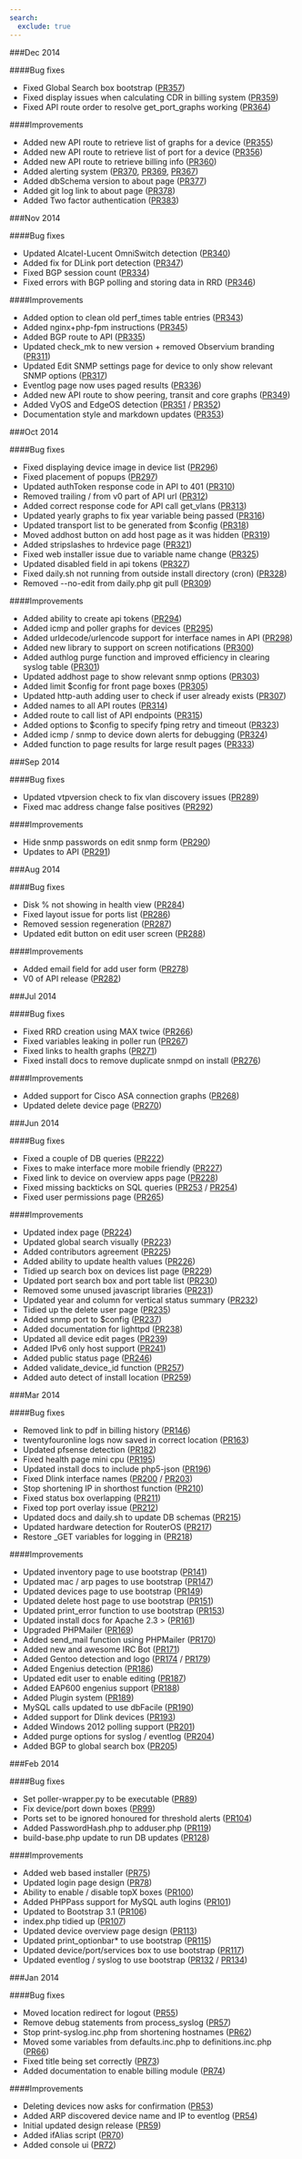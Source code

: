 ```yaml
---
search:
  exclude: true
---
```


###Dec 2014

####Bug fixes
 - Fixed Global Search box bootstrap ([PR357](https://github.com/twentyfouronline/twentyfouronline/pull/357))
 - Fixed display issues when calculating CDR in billing system ([PR359](https://github.com/twentyfouronline/twentyfouronline/pull/359))
 - Fixed API route order to resolve get_port_graphs working ([PR364](https://github.com/twentyfouronline/twentyfouronline/pull/364))

####Improvements
 - Added new API route to retrieve list of graphs for a device ([PR355](https://github.com/twentyfouronline/twentyfouronline/pull/355))
 - Added new API route to retrieve list of port for a device ([PR356](https://github.com/twentyfouronline/twentyfouronline/pull/356))
 - Added new API route to retrieve billing info ([PR360](https://github.com/twentyfouronline/twentyfouronline/pull/360))
 - Added alerting system ([PR370](https://github.com/twentyfouronline/twentyfouronline/pull/370), [PR369](https://github.com/twentyfouronline/twentyfouronline/pull/369), [PR367](https://github.com/twentyfouronline/twentyfouronline/pull/367))
 - Added dbSchema version to about page ([PR377](https://github.com/twentyfouronline/twentyfouronline/pull/377))
 - Added git log link to about page ([PR378](https://github.com/twentyfouronline/twentyfouronline/pull/378))
 - Added Two factor authentication ([PR383](https://github.com/twentyfouronline/twentyfouronline/pull/383))

###Nov 2014

####Bug fixes
 - Updated Alcatel-Lucent OmniSwitch detection ([PR340](https://github.com/twentyfouronline/twentyfouronline/pull/340))
 - Added fix for DLink port detection ([PR347](https://github.com/twentyfouronline/twentyfouronline/pull/347))
 - Fixed BGP session count ([PR334](https://github.com/twentyfouronline/twentyfouronline/pull/334))
 - Fixed errors with BGP polling and storing data in RRD ([PR346](https://github.com/twentyfouronline/twentyfouronline/pull/346))

####Improvements
 - Added option to clean old perf_times table entries ([PR343](https://github.com/twentyfouronline/twentyfouronline/pull/343))
 - Added nginx+php-fpm instructions ([PR345](https://github.com/twentyfouronline/twentyfouronline/pull/345))
 - Added BGP route to API ([PR335](https://github.com/twentyfouronline/twentyfouronline/pull/335))
 - Updated check_mk to new version + removed Observium branding ([PR311](https://github.com/twentyfouronline/twentyfouronline/pull/311))
 - Updated Edit SNMP settings page for device to only show relevant SNMP options ([PR317](https://github.com/twentyfouronline/twentyfouronline/pull/317))
 - Eventlog page now uses paged results ([PR336](https://github.com/twentyfouronline/twentyfouronline/pull/336))
 - Added new API route to show peering, transit and core graphs ([PR349](https://github.com/twentyfouronline/twentyfouronline/pull/349))
 - Added VyOS and EdgeOS detection ([PR351](https://github.com/twentyfouronline/twentyfouronline/pull/351) / [PR352](https://github.com/twentyfouronline/twentyfouronline/pull/352))
 - Documentation style and markdown updates ([PR353](https://github.com/twentyfouronline/twentyfouronline/pull/353))

###Oct 2014

####Bug fixes
 - Fixed displaying device image in device list ([PR296](https://github.com/twentyfouronline/twentyfouronline/pull/296))
 - Fixed placement of popups ([PR297](https://github.com/twentyfouronline/twentyfouronline/pull/297))
 - Updated authToken response code in API to 401 ([PR310](https://github.com/twentyfouronline/twentyfouronline/pull/310))
 - Removed trailing / from v0 part of API url ([PR312](https://github.com/twentyfouronline/twentyfouronline/pull/312))
 - Added correct response code for API call get_vlans ([PR313](https://github.com/twentyfouronline/twentyfouronline/pull/313))
 - Updated yearly graphs to fix year variable being passed ([PR316](https://github.com/twentyfouronline/twentyfouronline/pull/316))
 - Updated transport list to be generated from $config ([PR318](https://github.com/twentyfouronline/twentyfouronline/pull/318))
 - Moved addhost button on add host page as it was hidden ([PR319](https://github.com/twentyfouronline/twentyfouronline/pull/319))
 - Added stripslashes to hrdevice page ([PR321](https://github.com/twentyfouronline/twentyfouronline/pull/321))
 - Fixed web installer issue due to variable name change ([PR325](https://github.com/twentyfouronline/twentyfouronline/pull/325))
 - Updated disabled field in api tokens ([PR327](https://github.com/twentyfouronline/twentyfouronline/pull/327))
 - Fixed daily.sh not running from outside install directory (cron) ([PR328](https://github.com/twentyfouronline/twentyfouronline/pull/328))
 - Removed --no-edit from daily.php git pull ([PR309](https://github.com/twentyfouronline/twentyfouronline/pull/309))

####Improvements
 - Added ability to create api tokens ([PR294](https://github.com/twentyfouronline/twentyfouronline/pull/294))
 - Added icmp and poller graphs for devices ([PR295](https://github.com/twentyfouronline/twentyfouronline/pull/295))
 - Added urldecode/urlencode support for interface names in API ([PR298](https://github.com/twentyfouronline/twentyfouronline/pull/298))
 - Added new library to support on screen notifications ([PR300](https://github.com/twentyfouronline/twentyfouronline/pull/300))
 - Added authlog purge function and improved efficiency in clearing syslog table ([PR301](https://github.com/twentyfouronline/twentyfouronline/pull/301))
 - Updated addhost page to show relevant snmp options ([PR303](https://github.com/twentyfouronline/twentyfouronline/pull/303))
 - Added limit $config for front page boxes ([PR305](https://github.com/twentyfouronline/twentyfouronline/pull/305))
 - Updated http-auth adding user to check if user already exists ([PR307](https://github.com/twentyfouronline/twentyfouronline/pull/307))
 - Added names to all API routes ([PR314](https://github.com/twentyfouronline/twentyfouronline/pull/314))
 - Added route to call list of API endpoints ([PR315](https://github.com/twentyfouronline/twentyfouronline/pull/315))
 - Added options to $config to specify fping retry and timeout ([PR323](https://github.com/twentyfouronline/twentyfouronline/pull/323))
 - Added icmp / snmp to device down alerts for debugging ([PR324](https://github.com/twentyfouronline/twentyfouronline/pull/324))
 - Added function to page results for large result pages ([PR333](https://github.com/twentyfouronline/twentyfouronline/pull/333))

###Sep 2014

####Bug fixes
 - Updated vtpversion check to fix vlan discovery issues ([PR289](https://github.com/twentyfouronline/twentyfouronline/pull/289))
 - Fixed mac address change false positives ([PR292](https://github.com/twentyfouronline/twentyfouronline/pull/292))

####Improvements
 - Hide snmp passwords on edit snmp form ([PR290](https://github.com/twentyfouronline/twentyfouronline/pull/290))
 - Updates to API ([PR291](https://github.com/twentyfouronline/twentyfouronline/pull/291))

###Aug 2014

####Bug fixes
 - Disk % not showing in health view ([PR284](https://github.com/twentyfouronline/twentyfouronline/pull/284))
 - Fixed layout issue for ports list ([PR286](https://github.com/twentyfouronline/twentyfouronline/pull/286))
 - Removed session regeneration ([PR287](https://github.com/twentyfouronline/twentyfouronline/pull/287))
 - Updated edit button on edit user screen ([PR288](https://github.com/twentyfouronline/twentyfouronline/pull/288))

####Improvements
 - Added email field for add user form ([PR278](https://github.com/twentyfouronline/twentyfouronline/pull/278))
 - V0 of API release ([PR282](https://github.com/twentyfouronline/twentyfouronline/pull/282))

###Jul 2014

####Bug fixes
 - Fixed RRD creation using MAX twice ([PR266](https://github.com/twentyfouronline/twentyfouronline/pull/266))
 - Fixed variables leaking in poller run ([PR267](https://github.com/twentyfouronline/twentyfouronline/pull/267))
 - Fixed links to health graphs ([PR271](https://github.com/twentyfouronline/twentyfouronline/pull/271))
 - Fixed install docs to remove duplicate snmpd on install ([PR276](https://github.com/twentyfouronline/twentyfouronline/pull/276))

####Improvements
 - Added support for Cisco ASA connection graphs ([PR268](https://github.com/twentyfouronline/twentyfouronline/pull/268))
 - Updated delete device page ([PR270](https://github.com/twentyfouronline/twentyfouronline/pull/270))

###Jun 2014

####Bug fixes
 - Fixed a couple of DB queries ([PR222](https://github.com/twentyfouronline/twentyfouronline/pull/222))
 - Fixes to make interface more mobile friendly ([PR227](https://github.com/twentyfouronline/twentyfouronline/pull/227))
 - Fixed link to device on overview apps page ([PR228](https://github.com/twentyfouronline/twentyfouronline/pull/228))
 - Fixed missing backticks on SQL queries ([PR253](https://github.com/twentyfouronline/twentyfouronline/pull/253) / [PR254](https://github.com/twentyfouronline/twentyfouronline/pull/254))
 - Fixed user permissions page ([PR265](https://github.com/twentyfouronline/twentyfouronline/pull/265))

####Improvements
 - Updated index page ([PR224](https://github.com/twentyfouronline/twentyfouronline/pull/224))
 - Updated global search visually ([PR223](https://github.com/twentyfouronline/twentyfouronline/pull/223))
 - Added contributors agreement ([PR225](https://github.com/twentyfouronline/twentyfouronline/pull/225))
 - Added ability to update health values ([PR226](https://github.com/twentyfouronline/twentyfouronline/pull/226))
 - Tidied up search box on devices list page ([PR229](https://github.com/twentyfouronline/twentyfouronline/pull/229))
 - Updated port search box and port table list ([PR230](https://github.com/twentyfouronline/twentyfouronline/pull/230))
 - Removed some unused javascript libraries ([PR231](https://github.com/twentyfouronline/twentyfouronline/pull/231))
 - Updated year and column for vertical status summary ([PR232](https://github.com/twentyfouronline/twentyfouronline/pull/232))
 - Tidied up the delete user page ([PR235](https://github.com/twentyfouronline/twentyfouronline/pull/235))
 - Added snmp port to $config ([PR237](https://github.com/twentyfouronline/twentyfouronline/pull/237))
 - Added documentation for lighttpd ([PR238](https://github.com/twentyfouronline/twentyfouronline/pull/238))
 - Updated all device edit pages ([PR239](https://github.com/twentyfouronline/twentyfouronline/pull/239))
 - Added IPv6 only host support ([PR241](https://github.com/twentyfouronline/twentyfouronline/pull/241))
 - Added public status page ([PR246](https://github.com/twentyfouronline/twentyfouronline/pull/246))
 - Added validate_device_id function ([PR257](https://github.com/twentyfouronline/twentyfouronline/pull/257))
 - Added auto detect of install location ([PR259](https://github.com/twentyfouronline/twentyfouronline/pull/259))

###Mar 2014

####Bug fixes
 - Removed link to pdf in billing history ([PR146](https://github.com/twentyfouronline/twentyfouronline/pull/146))
 - twentyfouronline logs now saved in correct location ([PR163](https://github.com/twentyfouronline/twentyfouronline/pull/163))
 - Updated pfsense detection ([PR182](https://github.com/twentyfouronline/twentyfouronline/pull/182))
 - Fixed health page mini cpu ([PR195](https://github.com/twentyfouronline/twentyfouronline/pull/195))
 - Updated install docs to include php5-json ([PR196](https://github.com/twentyfouronline/twentyfouronline/pull/196))
 - Fixed Dlink interface names ([PR200](https://github.com/twentyfouronline/twentyfouronline/pull/200) / [PR203](https://github.com/twentyfouronline/twentyfouronline/pull/203))
 - Stop shortening IP in shorthost function ([PR210](https://github.com/twentyfouronline/twentyfouronline/pull/210))
 - Fixed status box overlapping ([PR211](https://github.com/twentyfouronline/twentyfouronline/pull/211))
 - Fixed top port overlay issue ([PR212](https://github.com/twentyfouronline/twentyfouronline/pull/212))
 - Updated docs and daily.sh to update DB schemas ([PR215](https://github.com/twentyfouronline/twentyfouronline/pull/215))
 - Updated hardware detection for RouterOS ([PR217](https://github.com/twentyfouronline/twentyfouronline/pull/217))
 - Restore _GET variables for logging in ([PR218](https://github.com/twentyfouronline/twentyfouronline/pull/218))

####Improvements
 - Updated inventory page to use bootstrap ([PR141](https://github.com/twentyfouronline/twentyfouronline/pull/141))
 - Updated mac / arp pages to use bootstrap ([PR147](https://github.com/twentyfouronline/twentyfouronline/pull/147))
 - Updated devices page to use bootstrap ([PR149](https://github.com/twentyfouronline/twentyfouronline/pull/149))
 - Updated delete host page to use bootstrap ([PR151](https://github.com/twentyfouronline/twentyfouronline/pull/151))
 - Updated print_error function to use bootstrap ([PR153](https://github.com/twentyfouronline/twentyfouronline/pull/153))
 - Updated install docs for Apache 2.3 > ([PR161](https://github.com/twentyfouronline/twentyfouronline/pull/161))
 - Upgraded PHPMailer ([PR169](https://github.com/twentyfouronline/twentyfouronline/pull/169))
 - Added send_mail function using PHPMailer ([PR170](https://github.com/twentyfouronline/twentyfouronline/pull/170))
 - Added new and awesome IRC Bot ([PR171](https://github.com/twentyfouronline/twentyfouronline/pull/171))
 - Added Gentoo detection and logo ([PR174](https://github.com/twentyfouronline/twentyfouronline/pull/174) / [PR179](https://github.com/twentyfouronline/twentyfouronline/pull/179))
 - Added Engenius detection ([PR186](https://github.com/twentyfouronline/twentyfouronline/pull/186))
 - Updated edit user to enable editing ([PR187](https://github.com/twentyfouronline/twentyfouronline/pull/187))
 - Added EAP600 engenius support ([PR188](https://github.com/twentyfouronline/twentyfouronline/pull/188))
 - Added Plugin system ([PR189](https://github.com/twentyfouronline/twentyfouronline/pull/189))
 - MySQL calls updated to use dbFacile ([PR190](https://github.com/twentyfouronline/twentyfouronline/pull/190))
 - Added support for Dlink devices ([PR193](https://github.com/twentyfouronline/twentyfouronline/pull/193))
 - Added Windows 2012 polling support ([PR201](https://github.com/twentyfouronline/twentyfouronline/pull/201))
 - Added purge options for syslog / eventlog ([PR204](https://github.com/twentyfouronline/twentyfouronline/pull/204))
 - Added BGP to global search box ([PR205](https://github.com/twentyfouronline/twentyfouronline/pull/205))

###Feb 2014

####Bug fixes
 - Set poller-wrapper.py to be executable ([PR89](https://github.com/twentyfouronline/twentyfouronline/pull/89))
 - Fix device/port down boxes ([PR99](https://github.com/twentyfouronline/twentyfouronline/pull/99))
 - Ports set to be ignored honoured for threshold alerts ([PR104](https://github.com/twentyfouronline/twentyfouronline/pull/104))
 - Added PasswordHash.php to adduser.php ([PR119](https://github.com/twentyfouronline/twentyfouronline/pull/119))
 - build-base.php update to run DB updates ([PR128](https://github.com/twentyfouronline/twentyfouronline/pull/128))

####Improvements
 - Added web based installer ([PR75](https://github.com/twentyfouronline/twentyfouronline/pull/75))
 - Updated login page design ([PR78](https://github.com/twentyfouronline/twentyfouronline/pull/78))
 - Ability to enable / disable topX boxes ([PR100](https://github.com/twentyfouronline/twentyfouronline/pull/100))
 - Added PHPPass support for MySQL auth logins ([PR101](https://github.com/twentyfouronline/twentyfouronline/pull/101))
 - Updated to Bootstrap 3.1 ([PR106](https://github.com/twentyfouronline/twentyfouronline/pull/106))
 - index.php tidied up ([PR107](https://github.com/twentyfouronline/twentyfouronline/pull/107))
 - Updated device overview page design ([PR113](https://github.com/twentyfouronline/twentyfouronline/pull/113))
 - Updated print_optionbar* to use bootstrap ([PR115](https://github.com/twentyfouronline/twentyfouronline/pull/115))
 - Updated device/port/services box to use bootstrap ([PR117](https://github.com/twentyfouronline/twentyfouronline/pull/117))
 - Updated eventlog / syslog to use bootstrap ([PR132](https://github.com/twentyfouronline/twentyfouronline/pull/132) / [PR134](https://github.com/twentyfouronline/twentyfouronline/pull/134))

###Jan 2014

####Bug fixes
 - Moved location redirect for logout ([PR55](https://github.com/twentyfouronline/twentyfouronline/pull/55))
 - Remove debug statements from process_syslog ([PR57](https://github.com/twentyfouronline/twentyfouronline/pull/57))
 - Stop print-syslog.inc.php from shortening hostnames ([PR62](https://github.com/twentyfouronline/twentyfouronline/pull/62))
 - Moved some variables from defaults.inc.php to definitions.inc.php ([PR66](https://github.com/twentyfouronline/twentyfouronline/pull/66))
 - Fixed title being set correctly ([PR73](https://github.com/twentyfouronline/twentyfouronline/pull/73))
 - Added documentation to enable billing module ([PR74](https://github.com/twentyfouronline/twentyfouronline/pull/74))

####Improvements
 - Deleting devices now asks for confirmation ([PR53](https://github.com/twentyfouronline/twentyfouronline/pull/53))
 - Added ARP discovered device name and IP to eventlog ([PR54](https://github.com/twentyfouronline/twentyfouronline/pull/54))
 - Initial updated design release ([PR59](https://github.com/twentyfouronline/twentyfouronline/pull/59))
 - Added ifAlias script ([PR70](https://github.com/twentyfouronline/twentyfouronline/pull/70))
 - Added console ui ([PR72](https://github.com/twentyfouronline/twentyfouronline/pull/72))




